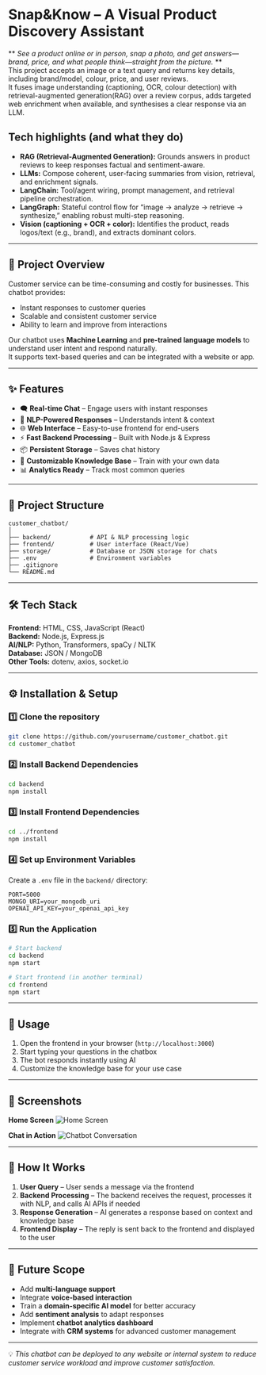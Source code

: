 # Snap&Know – A Visual Product Discovery Assistant

** *See a product online or in person, snap a photo, and get answers—brand, price, and what people think—straight from the picture.* **  
This project accepts an image or a text query and returns key details, including brand/model, colour, price, and user reviews.  
It fuses image understanding (captioning, OCR, colour detection) with retrieval-augmented generation(RAG) over a review corpus, adds targeted web enrichment when available, and synthesises a clear response via an LLM.

## Tech highlights (and what they do)
- **RAG (Retrieval-Augmented Generation):** Grounds answers in product reviews to keep responses factual and sentiment-aware.  
- **LLMs:** Compose coherent, user-facing summaries from vision, retrieval, and enrichment signals.  
- **LangChain:** Tool/agent wiring, prompt management, and retrieval pipeline orchestration.  
- **LangGraph:** Stateful control flow for “image → analyze → retrieve → synthesize,” enabling robust multi-step reasoning.  
- **Vision (captioning + OCR + color):** Identifies the product, reads logos/text (e.g., brand), and extracts dominant colors.


---

## 📌 Project Overview
Customer service can be time-consuming and costly for businesses. This chatbot provides:
- Instant responses to customer queries
- Scalable and consistent customer service
- Ability to learn and improve from interactions

Our chatbot uses **Machine Learning** and **pre-trained language models** to understand user intent and respond naturally.  
It supports text-based queries and can be integrated with a website or app.

---

## ✨ Features
- 🗨️ **Real-time Chat** – Engage users with instant responses
- 🧠 **NLP-Powered Responses** – Understands intent & context
- 🌐 **Web Interface** – Easy-to-use frontend for end-users
- ⚡ **Fast Backend Processing** – Built with Node.js & Express
- 📦 **Persistent Storage** – Saves chat history
- 🔧 **Customizable Knowledge Base** – Train with your own data
- 📊 **Analytics Ready** – Track most common queries

---

## 📂 Project Structure
```
customer_chatbot/
│
├── backend/           # API & NLP processing logic
├── frontend/          # User interface (React/Vue)
├── storage/           # Database or JSON storage for chats
├── .env               # Environment variables
├── .gitignore
└── README.md
```

---

## 🛠️ Tech Stack
**Frontend:** HTML, CSS, JavaScript (React)  
**Backend:** Node.js, Express.js  
**AI/NLP:** Python, Transformers, spaCy / NLTK  
**Database:** JSON / MongoDB  
**Other Tools:** dotenv, axios, socket.io

---

## ⚙️ Installation & Setup

### 1️⃣ Clone the repository
```bash
git clone https://github.com/yourusername/customer_chatbot.git
cd customer_chatbot
```

### 2️⃣ Install Backend Dependencies
```bash
cd backend
npm install
```

### 3️⃣ Install Frontend Dependencies
```bash
cd ../frontend
npm install
```

### 4️⃣ Set up Environment Variables
Create a `.env` file in the `backend/` directory:
```
PORT=5000
MONGO_URI=your_mongodb_uri
OPENAI_API_KEY=your_openai_api_key
```

### 5️⃣ Run the Application
```bash
# Start backend
cd backend
npm start

# Start frontend (in another terminal)
cd frontend
npm start
```

---

## 🚀 Usage
1. Open the frontend in your browser (`http://localhost:3000`)
2. Start typing your questions in the chatbox
3. The bot responds instantly using AI
4. Customize the knowledge base for your use case

---

## 📸 Screenshots

**Home Screen**
![Home Screen](screenshots/home.png)

**Chat in Action**
![Chatbot Conversation](screenshots/chat.png)

---

## 🧠 How It Works
1. **User Query** – User sends a message via the frontend
2. **Backend Processing** – The backend receives the request, processes it with NLP, and calls AI APIs if needed
3. **Response Generation** – AI generates a response based on context and knowledge base
4. **Frontend Display** – The reply is sent back to the frontend and displayed to the user

---

## 🔮 Future Scope
- Add **multi-language support**
- Integrate **voice-based interaction**
- Train a **domain-specific AI model** for better accuracy
- Add **sentiment analysis** to adapt responses
- Implement **chatbot analytics dashboard**
- Integrate with **CRM systems** for advanced customer management

---

💡 *This chatbot can be deployed to any website or internal system to reduce customer service workload and improve customer satisfaction.*
